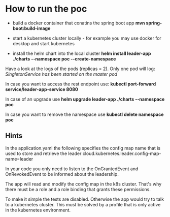 # How to run the poc

* build a docker container that conatins the spring boot app
  **mvn spring-boot:build-image**

* start a kubernetes cluster locally - for example you may use docker for desktop and start kubernetes

* install the helm chart into the local cluster
  **helm install leader-app ./charts --namespace poc --create-namespace**

Have a look at the logs of the pods (replicas = 2). Only one pod will log: _SingletonService has been started on the master pod_


In case you want to access the rest endpoint use:
**kubectl port-forward service/leader-app-service 8080**

In case of an upgrade use
**helm upgrade leader-app ./charts --namespace poc**

In case you want to remove the namespace use
**kubectl delete namespace poc**

## Hints
In the application.yaml the following specifies the config map name that is used to store and retrieve the leader
cloud.kubernetes.leader.config-map-name=leader

In your code you only need to listen to the OnGrantedEvent and OnRevokedEvent to be informed about the leadership.

The app will read and modify the config map in the k8s cluster. That's why there must be a role and a role binding that grants these permissions.

To make it simple the tests are disabled. Otherwise the app would try to talk to a kubernetes cluster. This must be solved by a profile that is only active in the kubernetes environment.
